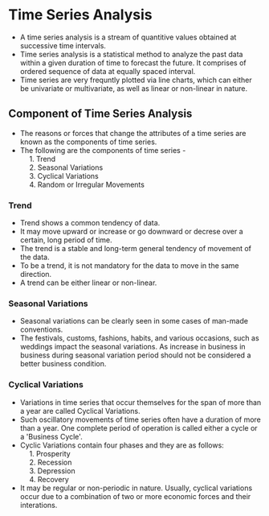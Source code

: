 # Time Series Analysis

* A time series analysis is a stream of quantitive values obtained at successive time intervals.
* Time series analysis is a statistical method to analyze the past data within a given duration of time to forecast the future. It comprises of ordered sequence of data at equally spaced interval.
* Time series are very frequntly plotted via line charts, which can either be univariate or multivariate, as well as linear or non-linear in nature.


## Component of Time Series Analysis
* The reasons or forces that change the attributes of a time series are known as the components of time series.
* The following are the components of time series - <br>
&emsp; 1. Trend <br>
&emsp; 2. Seasonal Variations <br> 
&emsp; 3. Cyclical Variations <br>
&emsp; 4. Random or Irregular Movements


### Trend
- Trend shows a common tendency of data.
- It may move upward or increase or go downward or decrese over a certain, long period of time.
- The trend is a stable and long-term general tendency of movement of the data.
- To be a trend, it is not mandatory for the data to move in the same direction.
- A trend can be either linear or non-linear.


### Seasonal Variations
- Seasonal variations can be clearly seen in some cases of man-made conventions.
- The festivals, customs, fashions, habits, and various occasions, such as weddings impact the seasonal variations. As increase in business in business during seasonal variation period should not be considered a better business condition.


### Cyclical Variations
- Variations in time series that occur themselves for the span of more than a year are called Cyclical Variations.
- Such oscillatory movements of time series often have a duration of more than a year. One complete period of operation is called either a cycle or a 'Business Cycle'.
- Cyclic Variations contain four phases and they are as follows: <br>
&emsp; 1. Prosperity <br>
&emsp; 2. Recession <br>
&emsp; 3. Depression <br>
&emsp; 4. Recovery <br>
- It may be regular or non-periodic in nature. Usually, cyclical variations occur due to a combination of two or more economic forces and their interations.
